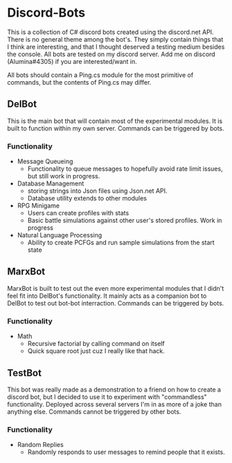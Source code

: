 # Discord-Bots

This is a collection of C# discord bots created using the discord.net API. There is no general theme among the bot's. They simply contain things that I think are interesting, and that I thought deserved a testing medium besides the console. All bots are tested on my discord server. Add me on discord (Alumina#4305) if you are interested/want in.

All bots should contain a Ping.cs module for the most primitive of commands, but the contents of Ping.cs may differ. 

## DelBot

This is the main bot that will contain most of the experimental modules. It is built to function within my own server. Commands can be triggered by bots.

### Functionality
* Message Queueing
  * Functionality to queue messages to hopefully avoid rate limit issues, but still work in progress.
* Database Management
  * storing strings into Json files using Json.net API. 
  * Database utility extends to other modules
* RPG Minigame
  * Users can create profiles with stats
  * Basic battle simulations against other user's stored profiles. Work in progress
* Natural Language Processing
  * Ability to create PCFGs and run sample simulations from the start state
  
## MarxBot

MarxBot is built to test out the even more experimental modules that I didn't feel fit into DelBot's functionality. It mainly acts as a companion bot to DelBot to test out bot-bot interraction. Commands can be triggered by bots.

### Functionality
* Math
  * Recursive factorial by calling command on itself
  * Quick square root just cuz I really like that hack.

## TestBot

This bot was really made as a demonstration to a friend on how to create a discord bot, but I decided to use it to experiment with "commandless" functionality. Deployed across several servers I'm in as more of a joke than anything else. Commands cannot be triggered by other bots.

### Functionality
* Random Replies
  * Randomly responds to user messages to remind people that it exists.
